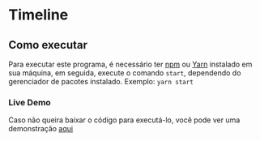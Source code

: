 # Timeline

## Como executar
Para executar este programa, é necessário ter [npm](https://www.npmjs.com) ou [Yarn](https://yarnpkg.com/) instalado em sua máquina, em seguida, execute o comando ```start```, dependendo do gerenciador de pacotes instalado. Exemplo:
```yarn start```
### Live Demo
Caso não queira baixar o código para executá-lo, você pode ver uma demonstração [aqui](https://camillaromagnoli.github.io/Timeline/)
